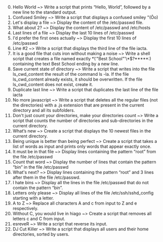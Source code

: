 0. Hello World ~> Write a script that prints “Hello, World”, followed by a new line to the standard output.
1. Confused Smiley ~> Write a script that displays a confused smiley "(Ôo)
2. Let's display a file ~> Display the content of the /etc/passwd file.
3. What about 2? ~> Display the content of /etc/passwd and /etc/hosts
4. Last lines of a file ~> Display the last 10 lines of /etc/passwd
5. I'd prefer the first ones actually ~> Display the first 10 lines of /etc/passwd
6. Line #2 ~> Write a script that displays the third line of the file iacta.
7. It is a good file that cuts iron without making a noise ~> Write a shell script that creates a file named exactly \*\\'"Best School"\'\\*$\?\*\*\*\*\*:) containing the text Best School ending by a new line.
8. Save current state of directory ~> Write a script that writes into the file ls_cwd_content the result of the command ls -la. If the file ls_cwd_content already exists, it should be overwritten. If the file ls_cwd_content does not exist, create it.
9. Duplicate last line ~> Write a script that duplicates the last line of the file iacta
10. No more javascript ~> Write a script that deletes all the regular files (not the directories) with a .js extension that are present in the current directory and all its subfolders.
11. Don't just count your directories, make your directories count ~> Write a script that counts the number of directories and sub-directories in the current directory.
12. What’s new ~> Create a script that displays the 10 newest files in the current directory.
13. Being unique is better than being perfect ~> Create a script that takes a list of words as input and prints only words that appear exactly once.
14. It must be in that file ~> Display lines containing the pattern “root” from the file /etc/passwd
15. Count that word ~> Display the number of lines that contain the pattern “bin” in the file /etc/passwd
16. What's next? ~> Display lines containing the pattern “root” and 3 lines after them in the file /etc/passwd.
17. I hate bins ~> Display all the lines in the file /etc/passwd that do not contain the pattern “bin”.
18. Letters only please ~> Display all lines of the file /etc/ssh/sshd_config starting with a letter.
19. A to Z ~> Replace all characters A and c from input to Z and e respectively.
20. Without C, you would live in hiago ~> Create a script that removes all letters c and C from input.
21. esreveR ~> Write a script that reverse its input.
22. DJ Cut Killer ~> Write a script that displays all users and their home directories, sorted by users.
